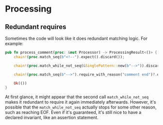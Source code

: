 # Processing

## Redundant requires

Sometimes the code will look like it does redundant matching logic. For example:

```rust
pub fn process_comment(proc: &mut Processor) -> ProcessingResult<()> {
    chain!(proc.match_seq(b"<!--").expect().discard());

    chain!(proc.match_while_not_seq(&SinglePattern::new(b"-->")).discard());

    chain!(proc.match_seq(b"-->").require_with_reason("comment end")?.discard());

    Ok(())
}
```

At first glance, it might appear that the second call `match_while_not_seq` makes it redundant to require it again immediately afterwards. However, it's possible that the `match_while_not_seq` actually stops for some other reason, such as reaching EOF. Even if it's guaranteed, it's still nice to have a declared invariant, like an assertion statement.